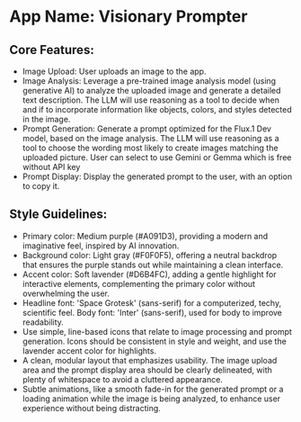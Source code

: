 # **App Name**: Visionary Prompter

## Core Features:

- Image Upload: User uploads an image to the app.
- Image Analysis: Leverage a pre-trained image analysis model (using generative AI) to analyze the uploaded image and generate a detailed text description. The LLM will use reasoning as a tool to decide when and if to incorporate information like objects, colors, and styles detected in the image.
- Prompt Generation: Generate a prompt optimized for the Flux.1 Dev model, based on the image analysis. The LLM will use reasoning as a tool to choose the wording most likely to create images matching the uploaded picture. User can select to use Gemini or Gemma which is free without API key
- Prompt Display: Display the generated prompt to the user, with an option to copy it.

## Style Guidelines:

- Primary color: Medium purple (#A091D3), providing a modern and imaginative feel, inspired by AI innovation.
- Background color: Light gray (#F0F0F5), offering a neutral backdrop that ensures the purple stands out while maintaining a clean interface.
- Accent color: Soft lavender (#D6B4FC), adding a gentle highlight for interactive elements, complementing the primary color without overwhelming the user.
- Headline font: 'Space Grotesk' (sans-serif) for a computerized, techy, scientific feel. Body font: 'Inter' (sans-serif), used for body to improve readability.
- Use simple, line-based icons that relate to image processing and prompt generation. Icons should be consistent in style and weight, and use the lavender accent color for highlights.
- A clean, modular layout that emphasizes usability. The image upload area and the prompt display area should be clearly delineated, with plenty of whitespace to avoid a cluttered appearance.
- Subtle animations, like a smooth fade-in for the generated prompt or a loading animation while the image is being analyzed, to enhance user experience without being distracting.